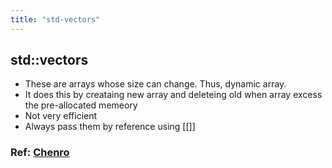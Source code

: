 ```yaml
---
title: "std-vectors"
---
```


## std::vectors
- These are arrays whose size can change. Thus, dynamic array.
- It does this by creataing new array and deleteing old when array excess the pre-allocated memeory
- Not very efficient
- Always pass them by reference using [[]]
### Ref: [Chenro](https://www.youtube.com/watch?v=PocJ5jXv8No&list=PLlrATfBNZ98dudnM48yfGUldqGD0S4FFb&index=46)


<script defer src="https://cdn.commento.io/js/commento.js"></script>
<div id="commento"></div>